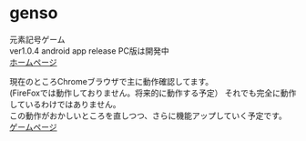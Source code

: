 # genso
元素記号ゲーム  
ver1.0.4 android app release
PC版は開発中  
[ホームページ](http://cooyou.github.io/genso/)  

現在のところChromeブラウザで主に動作確認してます。  
(FireFoxでは動作しておりません。将来的に動作する予定） 
それでも完全に動作しているわけではありません。  
この動作がおかしいところを直しつつ、さらに機能アップしていく予定です。  
[ゲームページ](http://cooyou.github.io/genso/www/genso.html)  

